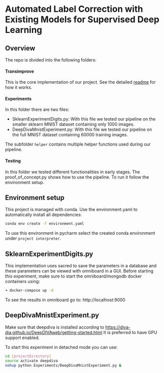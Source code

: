 # Automated Label Correction with Existing Models for Supervised Deep Learning

## Overview
The repo is divided into the following folders:

#### Transimprove
This is the core implementation of our project. See the detailed [readme](Transimprove/readme.md) for how it works.

#### Experiments
In this folder there are two files:
- SklearnExperimentDigits.py: With this file we tested our pipeline on the smaller sklearn MNIST dataset containing
only 1000 images.
- DeepDivaMnistExperiment.py: With this file we tested our pipeline on the full MNIST dataset containing 60000 training
images.

The subfolder ````helper```` contains multiple helper functions used during our pipeline.

#### Testing
In this folder we tested different functionalities in early stages. The proof_of_concept.py shows how to
use the pipeline. To run it follow the environment setup.

## Environment setup
This project is managed with conda. Use the environment.yaml to automatically install all dependencies:
```bash
conda env create -f environment.yaml
```
To use this environment in pycharm select the created conda environment under ```project interpreter```.


## SklearnExperimentDigits.py

This implementation uses sacred to save the parameters in a database and these parameters
can be viewed with omniboard in a GUI.
Before starting this experiment, make sure to start the omniboard/mongodb docker containers using:
```bash
➜ docker-compose up -d
```
To see the results in omniboard go to: http://localhost:9000

## DeepDivaMnistExperiment.py
Make sure that deepdiva is installed according to https://diva-dia.github.io/DeepDIVAweb/getting-started.html
It is preferred to have GPU support enabled.

To start this experiment in detached mode you can use:
```bash
cd [projectDirectory]
source activate deepdiva
nohup python Experiments/DeepDivaMnistExperiment.py &
```
